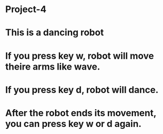 # Project-4
# This is a dancing robot
# If you press key w, robot will move theire arms like wave.
# If you press key d, robot will dance.
# After the robot ends its movement, you can press key w or d again.
